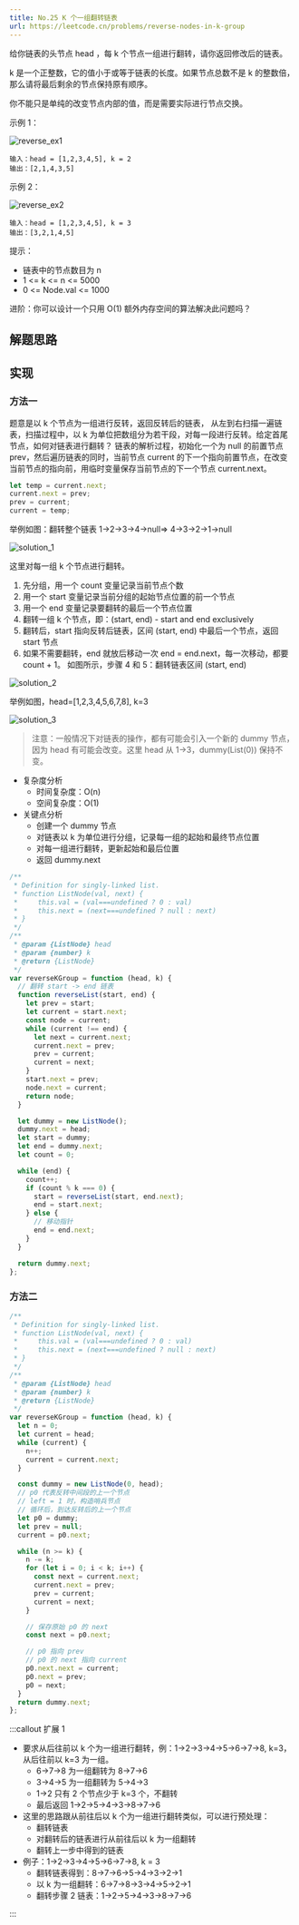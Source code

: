 ```yaml
---
title: No.25 K 个一组翻转链表
url: https://leetcode.cn/problems/reverse-nodes-in-k-group
---
```


给你链表的头节点 head ，每 k 个节点一组进行翻转，请你返回修改后的链表。

k 是一个正整数，它的值小于或等于链表的长度。如果节点总数不是 k 的整数倍，那么请将最后剩余的节点保持原有顺序。

你不能只是单纯的改变节点内部的值，而是需要实际进行节点交换。

示例 1：

![reverse_ex1](https://raw.githubusercontent.com/wcywxq/image-store/master/ssg/code_leetcode_No.25_reverse_ex1.png)

```text
输入：head = [1,2,3,4,5], k = 2
输出：[2,1,4,3,5]
```

示例 2：

![reverse_ex2](https://raw.githubusercontent.com/wcywxq/image-store/master/ssg/code_leetcode_No.25_reverse_ex2.png)

```text
输入：head = [1,2,3,4,5], k = 3
输出：[3,2,1,4,5]
```

提示：

- 链表中的节点数目为 n
- 1 <= k <= n <= 5000
- 0 <= Node.val <= 1000

进阶：你可以设计一个只用 O(1) 额外内存空间的算法解决此问题吗？

## 解题思路

## 实现

### 方法一

题意是以 k 个节点为一组进行反转，返回反转后的链表，
从左到右扫描一遍链表，扫描过程中，以 k 为单位把数组分为若干段，对每一段进行反转。给定首尾节点，如何对链表进行翻转？
链表的解析过程，初始化一个为 null 的前置节点 prev，然后遍历链表的同时，当前节点 current 的下一个指向前置节点，在改变当前节点的指向前，用临时变量保存当前节点的下一个节点 current.next。

```js
let temp = current.next;
current.next = prev;
prev = current;
current = temp;
```

举例如图：翻转整个链表 1->2->3->4->null=> 4->3->2->1->null

![solution_1](https://raw.githubusercontent.com/wcywxq/image-store/master/ssg/code_leetcode_No.25_solution_1.png)

这里对每一组 k 个节点进行翻转。

1. 先分组，用一个 count 变量记录当前节点个数
2. 用一个 start 变量记录当前分组的起始节点位置的前一个节点
3. 用一个 end 变量记录要翻转的最后一个节点位置
4. 翻转一组 k 个节点，即：(start, end) - start and end exclusively
5. 翻转后，start 指向反转后链表，区间 (start, end) 中最后一个节点，返回 start 节点
6. 如果不需要翻转，end 就放后移动一次 end = end.next，每一次移动，都要 count + 1。
   如图所示，步骤 4 和 5：翻转链表区间 (start, end)

![solution_2](https://raw.githubusercontent.com/wcywxq/image-store/master/ssg/code_leetcode_No.25_solution_2.png)

举例如图，head=[1,2,3,4,5,6,7,8], k=3

![solution_3](https://raw.githubusercontent.com/wcywxq/image-store/master/ssg/code_leetcode_No.25_solution_3.png)

> 注意：一般情况下对链表的操作，都有可能会引入一个新的 dummy 节点，因为 head 有可能会改变。这里 head 从 1->3，dummy(List(0)) 保持不变。

- 复杂度分析
  - 时间复杂度：O(n)
  - 空间复杂度：O(1)
- 关键点分析
  - 创建一个 dummy 节点
  - 对链表以 k 为单位进行分组，记录每一组的起始和最终节点位置
  - 对每一组进行翻转，更新起始和最后位置
  - 返回 dummy.next

```js
/**
 * Definition for singly-linked list.
 * function ListNode(val, next) {
 *     this.val = (val===undefined ? 0 : val)
 *     this.next = (next===undefined ? null : next)
 * }
 */
/**
 * @param {ListNode} head
 * @param {number} k
 * @return {ListNode}
 */
var reverseKGroup = function (head, k) {
  // 翻转 start -> end 链表
  function reverseList(start, end) {
    let prev = start;
    let current = start.next;
    const node = current;
    while (current !== end) {
      let next = current.next;
      current.next = prev;
      prev = current;
      current = next;
    }
    start.next = prev;
    node.next = current;
    return node;
  }

  let dummy = new ListNode();
  dummy.next = head;
  let start = dummy;
  let end = dummy.next;
  let count = 0;

  while (end) {
    count++;
    if (count % k === 0) {
      start = reverseList(start, end.next);
      end = start.next;
    } else {
      // 移动指针
      end = end.next;
    }
  }

  return dummy.next;
};
```

### 方法二

```js
/**
 * Definition for singly-linked list.
 * function ListNode(val, next) {
 *     this.val = (val===undefined ? 0 : val)
 *     this.next = (next===undefined ? null : next)
 * }
 */
/**
 * @param {ListNode} head
 * @param {number} k
 * @return {ListNode}
 */
var reverseKGroup = function (head, k) {
  let n = 0;
  let current = head;
  while (current) {
    n++;
    current = current.next;
  }

  const dummy = new ListNode(0, head);
  // p0 代表反转中间段的上一个节点
  // left = 1 时，构造哨兵节点
  // 循环后，到达反转后的上一个节点
  let p0 = dummy;
  let prev = null;
  current = p0.next;

  while (n >= k) {
    n -= k;
    for (let i = 0; i < k; i++) {
      const next = current.next;
      current.next = prev;
      prev = current;
      current = next;
    }

    // 保存原始 p0 的 next
    const next = p0.next;

    // p0 指向 prev
    // p0 的 next 指向 current
    p0.next.next = current;
    p0.next = prev;
    p0 = next;
  }
  return dummy.next;
};
```

:::callout
扩展 1

- 要求从后往前以 k 个为一组进行翻转，例：1->2->3->4->5->6->7->8, k=3，从后往前以 k=3 为一组。
  - 6->7->8 为一组翻转为 8->7->6
  - 3->4->5 为一组翻转为 5->4->3
  - 1->2 只有 2 个节点少于 k=3 个，不翻转
  - 最后返回 1->2->5->4->3->8->7->6
- 这里的思路跟从前往后以 k 个为一组进行翻转类似，可以进行预处理：
  - 翻转链表
  - 对翻转后的链表进行从前往后以 k 为一组翻转
  - 翻转上一步中得到的链表
- 例子：1->2->3->4->5->6->7->8, k = 3
  - 翻转链表得到：8->7->6->5->4->3->2->1
  - 以 k 为一组翻转：6->7->8->3->4->5->2->1
  - 翻转步骤 2 链表：1->2->5->4->3->8->7->6

:::
